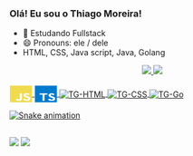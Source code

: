 ### Olá! Eu sou o Thiago Moreira!

- 🌱 Estudando Fullstack
- 😄 Pronouns: ele / dele
- HTML, CSS, Java script, Java, Golang
<div align="center">
  <a href="https://github.com/t-moreira1982">
  <img height="180em" src="https://github-readme-stats.vercel.app/api?username=t-moreira1982&show_icons=true&theme=dracula&include_all_commits=true&count_private=true"/>
  <img height="180em" src="https://github-readme-stats.vercel.app/api/top-langs/?username=t-moreira1982&layout=compact&langs_count=7&theme=dracula"/>
</div>

<div style="display: inline_block"><br>
  <img align="center" alt="TG-Js" height="30" width="40" src="https://raw.githubusercontent.com/devicons/devicon/master/icons/javascript/javascript-plain.svg">
  <img align="center" alt="TG-Ts" height="30" width="40" src="https://raw.githubusercontent.com/devicons/devicon/master/icons/typescript/typescript-plain.svg">
  <img align="center" alt="TG-HTML" height="30" width="40" src="https://cdn.jsdelivr.net/gh/devicons/devicon/icons/html5/html5-plain-wordmark.svg">
  <img align="center" alt="TG-CSS" height="30" width="40" src="https://cdn.jsdelivr.net/gh/devicons/devicon/icons/css3/css3-plain-wordmark.svg">
  <img align="center" alt="TG-Go" height="30" width="40" src="https://cdn.jsdelivr.net/gh/devicons/devicon/icons/go/go-original.svg">
</div>

![Snake animation](https://github.com/t-moreira1982/t-moreira1982/blob/output/github-contribution-grid-snake.svg)
  
  ##
  
<div> 
  <a href = "mailto:th.moreira1982@gmail.com"><img src="https://img.shields.io/badge/-Gmail-%23333?style=for-the-badge&logo=gmail&logoColor=white" target="_blank"></a>
  <a href="https://www.https://www.linkedin.com/in/thiago-moreira-3108/" target="_blank"><img src="https://img.shields.io/badge/-LinkedIn-%230077B5?style=for-the-badge&logo=linkedin&logoColor=white" target="_blank"></a> 
 

 
</div>
